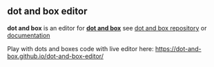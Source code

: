 ## dot and box editor

**dot and box** is an editor for [**dot and box**](https://github.com/dot-and-box/dot-and-box) 
see [dot and box repository](https://github.com/dot-and-box/dot-and-box) or [documentation](https://dot-and-box.github.io/dot-and-box)

Play with dots and boxes code  with live editor here: https://dot-and-box.github.io/dot-and-box-editor/


